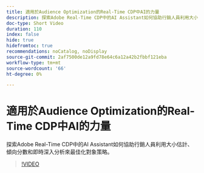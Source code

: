 ```yaml
---
title: 適用於Audience Optimization的Real-Time CDP中AI的力量
description: 探索Adobe Real-Time CDP中的AI Assistant如何協助行銷人員利用大小估計、傾向分數和即時深入分析來最佳化對象策略。
doc-type: Short Video
duration: 110
index: false
hide: true
hidefromtoc: true
recommendations: noCatalog, noDisplay
source-git-commit: 2af7500de12a9fd78e64c6a12a42b2fbbf121eba
workflow-type: tm+mt
source-wordcount: '66'
ht-degree: 0%

---
```



# 適用於Audience Optimization的Real-Time CDP中AI的力量

探索Adobe Real-Time CDP中的AI Assistant如何協助行銷人員利用大小估計、傾向分數和即時深入分析來最佳化對象策略。

<!-- 62_S508_3442517_109_the-power-of-ai-in-realtime-cdp-for-audience-optimization -->
>[!VIDEO](https://video.tv.adobe.com/v/3458207/?learn=on&enablevpops=true)
